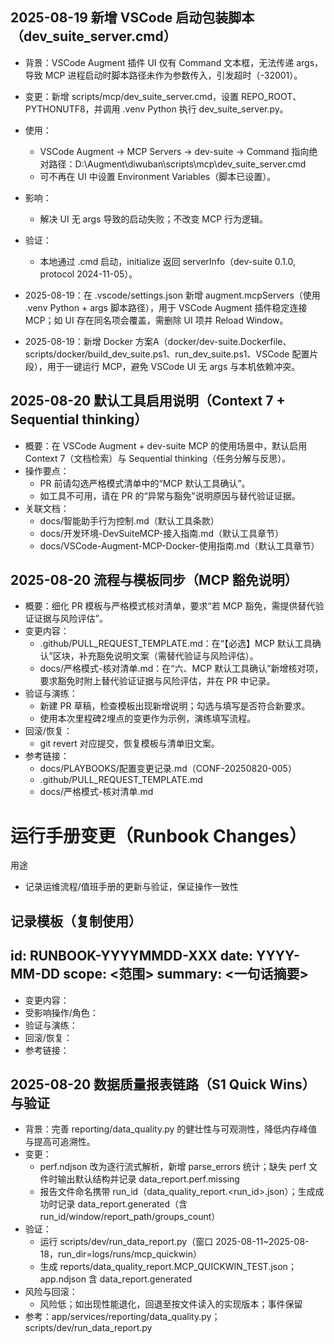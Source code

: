 ## 2025-08-19 新增 VSCode 启动包装脚本（dev_suite_server.cmd）

- 背景：VSCode Augment 插件 UI 仅有 Command 文本框，无法传递 args，导致 MCP 进程启动时脚本路径未作为参数传入，引发超时（-32001）。

- 变更：新增 scripts/mcp/dev_suite_server.cmd，设置 REPO_ROOT、PYTHONUTF8，并调用 .venv Python 执行 dev_suite_server.py。

- 使用：

  - VSCode Augment → MCP Servers → dev-suite → Command 指向绝对路径：D:\\Augment\\diwuban\\scripts\\mcp\\dev_suite_server.cmd
  - 可不再在 UI 中设置 Environment Variables（脚本已设置）。

- 影响：

  - 解决 UI 无 args 导致的启动失败；不改变 MCP 行为逻辑。

- 验证：

  - 本地通过 .cmd 启动，initialize 返回 serverInfo（dev-suite 0.1.0, protocol 2024-11-05）。

- 2025-08-19：在 .vscode/settings.json 新增 augment.mcpServers（使用 .venv Python + args 脚本路径），用于 VSCode Augment 插件稳定连接 MCP；如 UI 存在同名项会覆盖，需删除 UI 项并 Reload Window。

- 2025-08-19：新增 Docker 方案A（docker/dev-suite.Dockerfile、scripts/docker/build_dev_suite.ps1、run_dev_suite.ps1、VSCode 配置片段），用于一键运行 MCP，避免 VSCode UI 无 args 与本机依赖冲突。

## 2025-08-20 默认工具启用说明（Context 7 + Sequential thinking）

- 概要：在 VSCode Augment + dev-suite MCP 的使用场景中，默认启用 Context 7（文档检索）与 Sequential thinking（任务分解与反思）。
- 操作要点：
  - PR 前请勾选严格模式清单中的“MCP 默认工具确认”。
  - 如工具不可用，请在 PR 的“异常与豁免”说明原因与替代验证证据。
- 关联文档：
  - docs/智能助手行为控制.md（默认工具条款）
  - docs/开发环境-DevSuiteMCP-接入指南.md（默认工具章节）
  - docs/VSCode-Augment-MCP-Docker-使用指南.md（默认工具章节）

## 2025-08-20 流程与模板同步（MCP 豁免说明）

- 概要：细化 PR 模板与严格模式核对清单，要求“若 MCP 豁免，需提供替代验证证据与风险评估”。
- 变更内容：
  - .github/PULL_REQUEST_TEMPLATE.md：在“【必选】MCP 默认工具确认”区块，补充豁免说明文案（需替代验证与风险评估）。
  - docs/严格模式-核对清单.md：在“六、MCP 默认工具确认”新增核对项，要求豁免时附上替代验证证据与风险评估，并在 PR 中记录。
- 验证与演练：
  - 新建 PR 草稿，检查模板出现新增说明；勾选与填写是否符合新要求。
  - 使用本次里程碑2埋点的变更作为示例，演练填写流程。
- 回滚/恢复：
  - git revert 对应提交，恢复模板与清单旧文案。
- 参考链接：
  - docs/PLAYBOOKS/配置变更记录.md（CONF-20250820-005）
  - .github/PULL_REQUEST_TEMPLATE.md
  - docs/严格模式-核对清单.md

# 运行手册变更（Runbook Changes）

用途

- 记录运维流程/值班手册的更新与验证，保证操作一致性

## 记录模板（复制使用）

## id: RUNBOOK-YYYYMMDD-XXX date: YYYY-MM-DD scope: \<范围> summary: \<一句话摘要>

- 变更内容：
- 受影响操作/角色：
- 验证与演练：
- 回滚/恢复：
- 参考链接：

## 2025-08-20 数据质量报表链路（S1 Quick Wins）与验证

- 背景：完善 reporting/data_quality.py 的健壮性与可观测性，降低内存峰值与提高可追溯性。
- 变更：
  - perf.ndjson 改为逐行流式解析，新增 parse_errors 统计；缺失 perf 文件时输出默认结构并记录 data_report.perf.missing
  - 报告文件命名携带 run_id（data_quality_report.\<run_id>.json）；生成成功时记录 data_report.generated（含 run_id/window/report_path/groups_count）
- 验证：
  - 运行 scripts/dev/run_data_report.py（窗口 2025-08-11~2025-08-18，run_dir=logs/runs/mcp_quickwin）
  - 生成 reports/data_quality_report.MCP_QUICKWIN_TEST.json；app.ndjson 含 data_report.generated
- 风险与回滚：
  - 风险低；如出现性能退化，回退至按文件读入的实现版本；事件保留
- 参考：app/services/reporting/data_quality.py；scripts/dev/run_data_report.py
